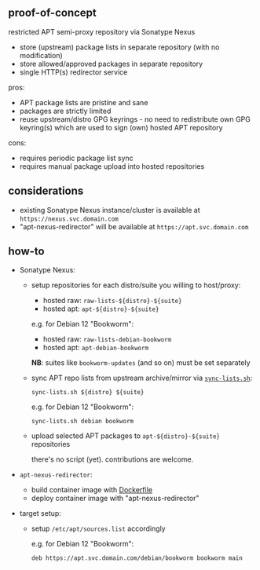 ## proof-of-concept

restricted APT semi-proxy repository via Sonatype Nexus

- store (upstream) package lists in separate repository (with no modification)
- store allowed/approved packages in separate repository
- single HTTP(s) redirector service

pros:

- APT package lists are pristine and sane
- packages are strictly limited
- reuse upstream/distro GPG keyrings - no need to redistribute own GPG keyring(s) which are used to sign (own) hosted APT repository

cons:

- requires periodic package list sync
- requires manual package upload into hosted repositories

## considerations

- existing Sonatype Nexus instance/cluster is available at `https://nexus.svc.domain.com`
- "apt-nexus-redirector" will be available at `https://apt.svc.domain.com`

## how-to

- Sonatype Nexus:

  - setup repositories for each distro/suite you willing to host/proxy:

    - hosted raw: `raw-lists-${distro}-${suite}`
    - hosted apt: `apt-${distro}-${suite}`

    e.g. for Debian 12 "Bookworm":

    - hosted raw: `raw-lists-debian-bookworm`
    - hosted apt: `apt-debian-bookworm`

    **NB**: suites like `bookworm-updates` (and so on) must be set separately

  - sync APT repo lists from upstream archive/mirror via [`sync-lists.sh`](sync-lists.sh):

    `sync-lists.sh ${distro} ${suite}`

    e.g. for Debian 12 "Bookworm":

    `sync-lists.sh debian bookworm`


  - upload selected APT packages to `apt-${distro}-${suite}` repositories

    there's no script (yet). contributions are welcome.

- `apt-nexus-redirector`:

  - build container image with [Dockerfile](apt-nexus-redirector/Dockerfile)
  - deploy container image with "apt-nexus-redirector"

- target setup:

  - setup `/etc/apt/sources.list` accordingly

    e.g. for Debian 12 "Bookworm":

    `deb https://apt.svc.domain.com/debian/bookworm bookworm main`
